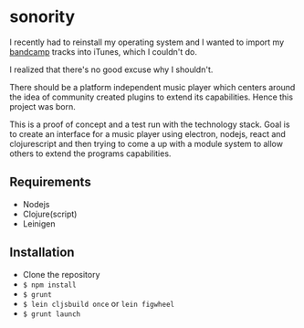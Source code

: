 # sonority

I recently had to reinstall my operating system and I wanted to import my [bandcamp][] tracks into iTunes, which I couldn't do.

[bandcamp]: http://bandcamp.com

I realized that there's no good excuse why I shouldn't.

There should be a platform independent music player which centers around the idea of community created plugins to extend its capabilities. Hence this project was born.

This is a proof of concept and a test run with the technology stack. Goal is to create an interface for a music player using electron, nodejs, react and clojurescript and then trying to come a up with a module system to allow others to extend the programs capabilities.

## Requirements

- Nodejs
- Clojure(script)
- Leinigen

## Installation

- Clone the repository
- `$ npm install`
- `$ grunt`
- `$ lein cljsbuild once` or `lein figwheel`
- `$ grunt launch`

